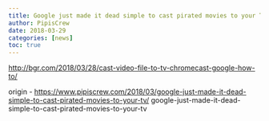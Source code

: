 ```yaml
---
title: Google just made it dead simple to cast pirated movies to your TV
author: PipisCrew
date: 2018-03-29
categories: [news]
toc: true
---
```


http://bgr.com/2018/03/28/cast-video-file-to-tv-chromecast-google-how-to/

origin - https://www.pipiscrew.com/2018/03/google-just-made-it-dead-simple-to-cast-pirated-movies-to-your-tv/ google-just-made-it-dead-simple-to-cast-pirated-movies-to-your-tv